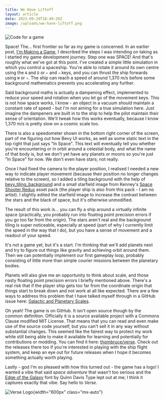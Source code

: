 ```yaml
---
title: We Have Liftoff
layout: article
date: 2023-09-29T18:49:29Z
image: /uploads/we-have-liftoff.png
---
```


![Code for a game](/uploads/we-have-liftoff.png)

Space! The... first frontier so far as my game is concerned. In an earlier post, [I'm Making a Game](./making-a-game), I described the steps I was intending on taking as I started my game development journey. Step one was SPACE! And that's roughly what we've got at this point. I've created a simple little simulation in which you control a spaceship. You're able to rotate it around its own centre using the `A` and `D` or `←` and `→` keys, and you can thrust the ship forwards using `W` or `↑`. The ship can reach a speed of around 1,370 m/s before some background mathematics prevents you accelerating any further.

Said background maths is actually a dampening effect, implemented to reduce your speed and rotation when you let go of the movement keys. This is not how space works, I know - an object in a vacuum _should_ maintain a constant rate of speed - but I'm not aiming for a true simulation here. Just imagine the dampeners are built in to the ship to help the pilot maintain their sense of orientation. We'll tweak how this works eventually, because I know 1,370 m/s is pretty slow on a cosmic scale too.

There is also a speedometer shown in the bottom right corner of the screen, part of me figuring out how Bevy UI works, as well as some static text in the top right that just says "In Space". This text will eventually tell you whether you're encountering or in orbit around a celestial body, and what the name of that body is, but we don't yet have any planets or moons so you're just "In Space" for now. We don't even have stars; not really.

Once I had fixed the camera to the player position, I realised I needed a new way to indicate player movement (because their position no longer changes relative to the screen), so I added a tiling background with the help of [bevy_tiling_background](https://github.com/braymatterorg/bevy_tiling_background) and a small starfield image from Kenney's [Space Shooter Redux](https://www.kenney.nl/assets/space-shooter-redux) asset pack (the player ship is also from this pack - I am no artist). I slightly edited the starfield image to increase the contrast between the stars and the black of space, but it's otherwise unmodified.

The result of this work is... you can fly a ship around a virtually infinite space (practically, you probably run into floating point precision errors if you go too far from the origin). The stars aren't real and the background tiling is super noticeable, especially at speed (part of why I currently limit the speed in the way that I do), but you have a sense of movement and a readout of your speed.

It's not a game yet, but it's a start. I'm thinking that we'll add planets next and try to figure out things like gravity and achieving orbit around them. Then we can potentially implement our first gameplay loop, probably consisting of little more than simple courier missions between the planetary bodies.

Planets will also give me an opportunity to think about scale, and those nasty floating point precision errors I briefly mentioned above. There's a real risk that if the player ship gets too far from the coordinate origin that things start to break down and not work at all like expected. There are a few ways to address this problem that I have talked myself through in a GitHub issue here: [Galactic and Planetary Scales](https://github.com/thombruce/verse/issues/12).

Oh yeah! The game is on GitHub. It isn't open source though by the common definition. Officially it is a source available project with a Commons Clause modified MIT License. That means that you can read and even make use of the source code yourself, but you can't sell it in any way without substantial changes. This seemed like the fairest way to protect my work while still being able to make it available for learning and potentially for contributions or modding. You can find it here: [thombruce/verse](https://github.com/thombruce/verse). Check out the releases there too if you're interested in playing with the ship flight system, and keep an eye out for future releases when I hope it becomes something actually worth playing.

Lastly - god I'm so pleased with how this turned out - the game has a logo! I wanted a vibe that said _space adventure_ that wasn't too serious and the [Edge of the Galaxy](https://www.fontspace.com/edge-of-the-galaxy-font-f45748) font by Quinn Davis Type lept out at me; I think it captures exactly that vibe. Say hello to _Verse_.

![Verse Logo](/uploads/verse-galaxy.png){width="600px" class="mx-auto"}
